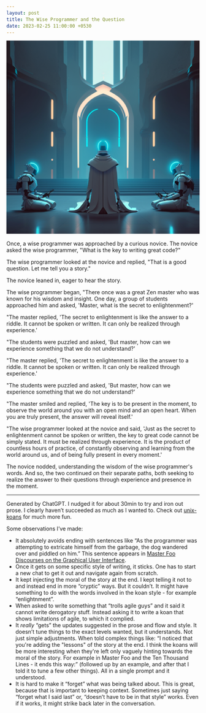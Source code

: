 ```yaml
---
layout: post
title: The Wise Programmer and the Question
date: 2023-02-25 11:00:00 +0530
---
```


![humanoid robots in a large room](/assets/images/the_wise_programmer_and_the_question_header_1_scaled.png)

Once, a wise programmer was approached by a curious novice. The novice asked the wise programmer, "What is the key to writing great code?"

The wise programmer looked at the novice and replied, "That is a good question. Let me tell you a story."

The novice leaned in, eager to hear the story.

The wise programmer began, "There once was a great Zen master who was known for his wisdom and insight. One day, a group of students approached him and asked, 'Master, what is the secret to enlightenment?'

"The master replied, 'The secret to enlightenment is like the answer to a riddle. It cannot be spoken or written. It can only be realized through experience.'

"The students were puzzled and asked, 'But master, how can we experience something that we do not understand?'

"The master replied, 'The secret to enlightenment is like the answer to a riddle. It cannot be spoken or written. It can only be realized through experience.'

"The students were puzzled and asked, 'But master, how can we experience something that we do not understand?'

"The master smiled and replied, 'The key is to be present in the moment, to observe the world around you with an open mind and an open heart. When you are truly present, the answer will reveal itself.'

"The wise programmer looked at the novice and said, 'Just as the secret to enlightenment cannot be spoken or written, the key to great code cannot be simply stated. It must be realized through experience. It is the product of countless hours of practice, of constantly observing and learning from the world around us, and of being fully present in every moment.'

The novice nodded, understanding the wisdom of the wise programmer's words. And so, the two continued on their separate paths, both seeking to realize the answer to their questions through experience and presence in the moment.


---

Generated by ChatGPT. I nudged it for about 30min to try and iron out prose. I clearly haven’t succeeded as much as I wanted to. Check out [unix-koans](http://catb.org/~esr/writings/unix-koans/) for much more fun.

Some observations I’ve made:

- It absolutely avoids ending with sentences like “As the programmer was attempting to extricate himself from the garbage, the dog wandered over and piddled on him.” This sentence appears in [Master Foo Discourses on the Graphical User Interface](http://catb.org/~esr/writings/unix-koans/gui-programmer.html).
- Once it gets on some specific style of writing, it sticks. One has to start a new chat to get it out and navigate again from scratch.
- It kept injecting the moral of the story at the end. I kept telling it not to and instead end in more “cryptic” ways. But it couldn’t. It might have something to do with the words involved in the koan style - for example “enlightnment”.
- When asked to write something that “trolls agile guys” and it said it cannot write derogatory stuff. Instead asking it to write a koan that shows limitations of agile, to which it complied.
- It _really_ “gets” the updates suggested in the prose and flow and style. It doesn’t tune things to the exact levels wanted, but it understands. Not just simple adjustments. When told complex things like: “I noticed that you're adding the "lessons" of the story at the end. I think the koans will be more interesting when they're left only vaguely hinting towards the moral of the story. For example in Master Foo and the Ten Thousand Lines - it ends this way:” (followed up by an example, and after that I told it to tune a few other things). All in a single prompt and it understood.
- It is hard to make it “forget” what was being talked about. This is great, because that is important to keeping context. Sometimes just saying “forget what I said last” or, “doesn’t have to be in that style” works. Even if it works, it might strike back later in the conversation.
